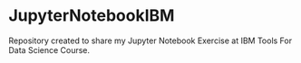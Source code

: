 # JupyterNotebookIBM
Repository created to share my Jupyter Notebook Exercise at IBM Tools For Data Science Course.
